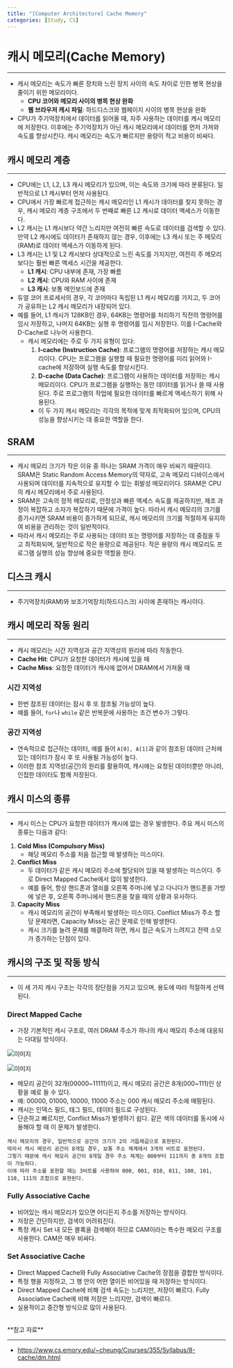 ```yaml
---
title: "[Computer Architecture] Cache Memory"
categories: [Study, CS]
---
```



# 캐시 메모리(Cache Memory)

---

- 캐시 메모리는 속도가 빠른 장치와 느린 장치 사이의 속도 차이로 인한 병목 현상을 줄이기 위한 메모리이다.
    - **CPU 코어와 메모리 사이의 병목 현상 완화**
    - **웹 브라우저 캐시 파일**: 하드디스크와 웹페이지 사이의 병목 현상을 완화
- CPU가 주기억장치에서 데이터를 읽어올 때, 자주 사용하는 데이터를 캐시 메모리에 저장한다. 이후에는 주기억장치가 아닌 캐시 메모리에서 데이터를 먼저 가져와 속도를 향상시킨다. 캐시 메모리는 속도가 빠르지만 용량이 적고 비용이 비싸다.

## 캐시 메모리 계층

---

- CPU에는 L1, L2, L3 캐시 메모리가 있으며, 이는 속도와 크기에 따라 분류된다. 일반적으로 L1 캐시부터 먼저 사용된다.
- CPU에서 가장 빠르게 접근하는 캐시 메모리인 L1 캐시가 데이터를 찾지 못하는 경우, 캐시 메모리 계층 구조에서 두 번째로 빠른 L2 캐시로 데이터 액세스가 이동한다.
- L2 캐시는 L1 캐시보다 약간 느리지만 여전히 빠른 속도로 데이터를 검색할 수 있다. 만약 L2 캐시에도 데이터가 존재하지 않는 경우, 이후에는 L3 캐시 또는 주 메모리(RAM)로 데이터 액세스가 이동하게 된다.
- L3 캐시는 L1 및 L2 캐시보다 상대적으로 느린 속도를 가지지만, 여전히 주 메모리보다는 훨씬 빠른 액세스 시간을 제공한다.
    - **L1 캐시**: CPU 내부에 존재, 가장 빠름
    - **L2 캐시**: CPU와 RAM 사이에 존재
    - **L3 캐시**: 보통 메인보드에 존재
- 듀얼 코어 프로세서의 경우, 각 코어마다 독립된 L1 캐시 메모리를 가지고, 두 코어가 공유하는 L2 캐시 메모리가 내장되어 있다.
- 예를 들어, L1 캐시가 128KB인 경우, 64KB는 명령어를 처리하기 직전의 명령어를 임시 저장하고, 나머지 64KB는 실행 후 명령어를 임시 저장한다. 이를 I-Cache와 D-Cache로 나누어 사용한다.
    - 캐시 메모리에는 주로 두 가지 유형이 있다:
        1. **I-cache (Instruction Cache)**: 프로그램의 명령어를 저장하는 캐시 메모리이다. CPU는 프로그램을 실행할 때 필요한 명령어를 미리 읽어와 I-cache에 저장하여 실행 속도를 향상시킨다.
        2. **D-cache (Data Cache)**: 프로그램이 사용하는 데이터를 저장하는 캐시 메모리이다. CPU가 프로그램을 실행하는 동안 데이터를 읽거나 쓸 때 사용된다. 주로 프로그램의 작업에 필요한 데이터를 빠르게 액세스하기 위해 사용된다.
        - 이 두 가지 캐시 메모리는 각각의 목적에 맞게 최적화되어 있으며, CPU의 성능을 향상시키는 데 중요한 역할을 한다.

## SRAM

---

- 캐시 메모리 크기가 작은 이유 중 하나는 SRAM 가격이 매우 비싸기 때문이다. SRAM은 Static Random Access Memory의 약자로, 고속 메모리 디바이스에서 사용되며 데이터를 지속적으로 유지할 수 있는 휘발성 메모리이다. SRAM은 CPU의 캐시 메모리에서 주로 사용된다.
- SRAM은 고속의 정적 메모리로, 안정성과 빠른 액세스 속도를 제공하지만, 제조 과정이 복잡하고 소자가 복잡하기 때문에 가격이 높다. 따라서 캐시 메모리의 크기를 증가시키면 SRAM 비용이 증가하게 되므로, 캐시 메모리의 크기를 적절하게 유지하여 비용을 관리하는 것이 일반적이다.
- 따라서 캐시 메모리는 주로 사용되는 데이터 또는 명령어를 저장하는 데 중점을 두고 최적화되며, 일반적으로 작은 용량으로 제공된다. 작은 용량의 캐시 메모리도 프로그램 실행의 성능 향상에 중요한 역할을 한다.

## 디스크 캐시

---

- 주기억장치(RAM)와 보조기억장치(하드디스크) 사이에 존재하는 캐시이다.

## 캐시 메모리 작동 원리

---

- 캐시 메모리는 시간 지역성과 공간 지역성의 원리에 따라 작동한다.
- **Cache Hit**: CPU가 요청한 데이터가 캐시에 있을 때
- **Cache Miss**: 요청한 데이터가 캐시에 없어서 DRAM에서 가져올 때

### 시간 지역성

- 한번 참조된 데이터는 잠시 후 또 참조될 가능성이 높다.
- 예를 들어, `for`나 `while` 같은 반복문에 사용하는 조건 변수가 그렇다.

### 공간 지역성

- 연속적으로 접근하는 데이터, 예를 들어 `A[0], A[1]`과 같이 참조된 데이터 근처에 있는 데이터가 잠시 후 또 사용될 가능성이 높다.
- 이러한 참조 지역성(공간)의 원리를 활용하여, 캐시에는 요청된 데이터뿐만 아니라, 인접한 데이터도 함께 저장된다.

## 캐시 미스의 종류

---

- 캐시 미스는 CPU가 요청한 데이터가 캐시에 없는 경우 발생한다. 주요 캐시 미스의 종류는 다음과 같다:
1. **Cold Miss (Compulsory Miss)**
    - 해당 메모리 주소를 처음 접근할 때 발생하는 미스이다.
2. **Conflict Miss**
    - 두 데이터가 같은 캐시 메모리 주소에 할당되어 있을 때 발생하는 미스이다. 주로 Direct Mapped Cache에서 많이 발생한다.
    - 예를 들어, 항상 핸드폰과 열쇠를 오른쪽 주머니에 넣고 다니다가 핸드폰을 가방에 넣은 후, 오른쪽 주머니에서 핸드폰을 찾을 때의 상황과 유사하다.
3. **Capacity Miss**
    - 캐시 메모리의 공간이 부족해서 발생하는 미스이다. Conflict Miss가 주소 할당 문제라면, Capacity Miss는 공간 문제로 인해 발생한다.
    - 캐시 크기를 늘려 문제를 해결하려 하면, 캐시 접근 속도가 느려지고 전력 소모가 증가하는 단점이 있다.

## 캐시의 구조 및 작동 방식

---

- 이 세 가지 캐시 구조는 각각의 장단점을 가지고 있으며, 용도에 따라 적절하게 선택된다.

### Direct Mapped Cache

- 가장 기본적인 캐시 구조로, 여러 DRAM 주소가 하나의 캐시 메모리 주소에 대응되는 다대일 방식이다.
    
![이미지](/assets/img/study/cs/computer_architecture/cache_memory(1).png)
    

![이미지](/assets/img/study/cs/computer_architecture/cache_memory(2).png)

- 메모리 공간이 32개(00000~11111)이고, 캐시 메모리 공간은 8개(000~111)인 상황을 예로 들 수 있다.
- 예: 00000, 01000, 10000, 11000 주소는 000 캐시 메모리 주소에 매핑된다.
- 캐시는 인덱스 필드, 태그 필드, 데이터 필드로 구성된다.
- 단순하고 빠르지만, Conflict Miss가 발생하기 쉽다. 같은 색의 데이터를 동시에 사용해야 할 때 이 문제가 발생한다.

```
캐시 메모리의 경우, 일반적으로 공간의 크기가 2의 거듭제곱으로 표현된다. 
따라서 캐시 메모리 공간이 8개일 경우, 보통 주소 체계에서 3개의 비트로 표현된다. 
그렇기 때문에 캐시 메모리 공간이 8개일 경우 주소 체계는 000부터 111까지 총 8개의 조합이 가능하다. 
이에 따라 주소를 표현할 때는 3비트를 사용하여 000, 001, 010, 011, 100, 101, 110, 111의 조합으로 표현된다.
```

### Fully Associative Cache

- 비어있는 캐시 메모리가 있으면 어디든지 주소를 저장하는 방식이다.
- 저장은 간단하지만, 검색이 어려워진다.
- 특정 캐시 Set 내 모든 블록을 검색해야 하므로 CAM이라는 특수한 메모리 구조를 사용한다. CAM은 매우 비싸다.

### Set Associative Cache

- Direct Mapped Cache와 Fully Associative Cache의 장점을 결합한 방식이다.
- 특정 행을 지정하고, 그 행 안의 어떤 열이든 비어있을 때 저장하는 방식이다.
- Direct Mapped Cache에 비해 검색 속도는 느리지만, 저장이 빠르다. Fully Associative Cache에 비해 저장은 느리지만, 검색이 빠르다.
- 실용적이고 중간형 방식으로 많이 사용된다.


<br>
**참고 자료**

---

- <https://www.cs.emory.edu/~cheung/Courses/355/Syllabus/8-cache/dm.html>